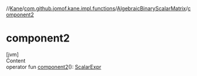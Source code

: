 //[Kane](../../index.md)/[com.github.jomof.kane.impl.functions](../index.md)/[AlgebraicBinaryScalarMatrix](index.md)/[component2](component2.md)



# component2  
[jvm]  
Content  
operator fun [component2](component2.md)(): [ScalarExpr](../../com.github.jomof.kane/-scalar-expr/index.md)  



